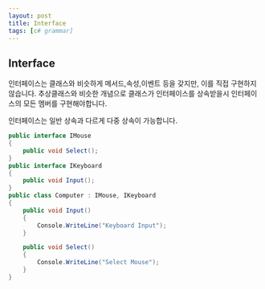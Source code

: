 ```yaml
---
layout: post
title: Interface
tags: [c# grammar]
---
```


## Interface

인터페이스는 클래스와 비슷하게 메서드,속성,이벤트 등을 갖지만, 이를 직접 구현하지 않습니다.
추상클래스와 비슷한 개념으로 클래스가 인터페이스를 상속받을시 인터페이스의 모든 멤버를 구현해야합니다.

인터페이스는 일반 상속과 다르게 다중 상속이 가능합니다.

~~~c#
public interface IMouse
{
    public void Select();
}
public interface IKeyboard
{
    public void Input();
}
public class Computer : IMouse, IKeyboard
{
    public void Input()
    {
        Console.WriteLine("Keyboard Input");
    }

    public void Select()
    {
        Console.WriteLine("Select Mouse");
    }
}
~~~
